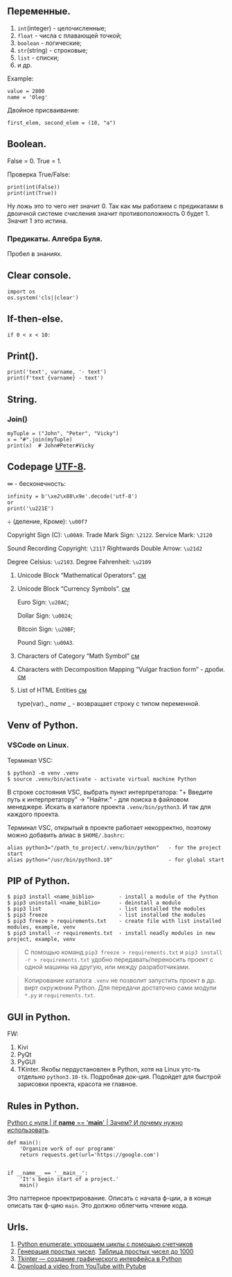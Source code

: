 ## Переменные.

1. `int`(integer) - целочисленные;
2. `float` - числа с плавающей точкой;
3. `boolean` - логические;
4. `str`(string) - строковые;
5. `list` - списки;
6. и др.

Example:

    value = 2800
    name = 'Oleg'

Двойное присваивание:

    first_elem, second_elem = (10, "a")

## Boolean.
False = 0. True = 1.


Проверка True/False:

    print(int(False))
    print(int(True))

Ну ложь это то чего нет значит 0. Так как мы работаем с предикатами в двоичной системе счисления значит противоположность 0 будет 1. Значит 1 это истина.

### Предикаты. Алгебра Буля.
Пробел в знаниях.

## Clear console.

    import os
    os.system('cls||clear')

## If-then-else.

    if 0 < x < 10:

## Print().

    print('text', varname, '- text')
    print(f'text {varname} - text')

## String. 

### Join()

    myTuple = ("John", "Peter", "Vicky")
    x = "#".join(myTuple)
    print(x)  # John#Peter#Vicky


## Codepage [UTF-8](https://www.charset.org/utf-8).

$\infty$ - бесконечность:

    infinity = b'\xe2\x88\x9e'.decode('utf-8')
    or
    print('\u221E')

$\div$ (деление, Кроме): `\u00f7`

Copyright Sign (C): `\u00A9`. Trade Mark Sign: `\2122`. Service Mark: `\2120`

Sound Recording Copyright: `\2117`
Rightwards Double Arrow: `\u21d2`

Degree Celsius: `\u2103`. Degree Fahrenheit: `\u2109`

1. Unicode Block “Mathematical Operators”. [см](https://www.compart.com/en/unicode/block/U+2200)

2. Unicode Block “Currency Symbols”. [см](https://www.compart.com/en/unicode/category/Sc)
    
    Euro Sign: `\u20AC`;
    
    Dollar Sign: `\u0024`;
    
    Bitcoin Sign: `\u20BF`;
    
    Pound Sign: `\u00A3`.

3. Characters of Category “Math Symbol” [см](https://www.compart.com/en/unicode/category/Sm)


4. Characters with Decomposition Mapping “Vulgar fraction form” - дроби. [см](https://www.compart.com/en/unicode/decomposition/%3Cfraction%3E) 

5. List of HTML Entities [см](https://www.compart.com/en/unicode/html)


    type(var)._ _name_ _ -  возвращает строку с типом переменной.

## Venv of Python.
### VSCode on Linux.
Терминал VSC:

    $ python3 -m venv .venv
    $ source .venv/bin/activate - activate virtual machine Python

В строке состояния VSC, выбрать пункт интерпретатора: "+ Введите путь к интерпретатору" -> "Найти:" - для поиска в файловом менеджере. Искать в каталоге проекта `.venv/bin/python3`. И так для каждого проекта.

Терминал VSC, открытый в проекте работает некорректно, поэтому можно добавить алиас в `$HOME/.bashrc`:

    alias python3="/path_to_project/.venv/bin/python"   - for the project start
    alias python="/usr/bin/python3.10"                  - for global start

## PIP of Python.

    $ pip3 install <name_biblio>        - install a module of the Python
    $ pip3 uninstall <name_biblio>      - deinstall a module
    $ pip3 list                         - list installed the modules
    $ pip3 freeze                       - list installed the modules
    $ pip3 freeze > requirements.txt    - create file with list installed modules, example, venv
    $ pip3 install -r requirements.txt  - install neadly modules in new project, example, venv

> С помощью команд `pip3 freeze > requirements.txt` и 
> `pip3 install -r > requirements.txt` удобно передавать/переносить проект 
> с одной машины на другую, или между разработчиками. 

> Копирование каталога `.venv` не позволит запустить проект в др. вирт окружении Python.
> Для передачи достаточно сами модули `*.py` и `requirements.txt`.

## GUI in Python.

FW:
1. Kivi
2. PyQt
3. PyGUI
4. TKinter. Якобы пердустановлен в Python, хотя на Linux утс-ть отдельно `python3.10-tk`. Подробная док-ция. Подойдет для быстрой зарисовки проекта, красота не главное. 

## Rules in Python.
[Python с нуля | if __name__ == '__main__' | Зачем? И почему нужно использовать](https://youtu.be/houlvw937fg).

    def main():
        'Organize work of our programm'
        return requests.get(url='https://google.com')


    if __name__ == '__main__':
        'It's begin start of a project.'
        main()

Это паттерное проектрирование. Описать с начала ф-ции, а в конце описать так ф-цию `main`. Это должно облегчить чтение кода.

## Urls.
1. [Python enumerate: упрощаем циклы с помощью счетчиков](https://proglib.io/p/python-enumerate-uproshchaem-cikly-s-pomoshchyu-schetchikov-2020-12-08)
2. [Генерация простых чисел](https://habr.com/ru/post/470159/). [Таблица простых чисел до 1000](https://calcs.su/html/calcs/math/prime-numbers-1000.html)
3. [Tkinter — создание графического интерфейса в Python](https://python-scripts.com/tkinter)
4. [Download a video from YouTube with Pytube](https://pytube.io/en/latest/user/quickstart.html)
